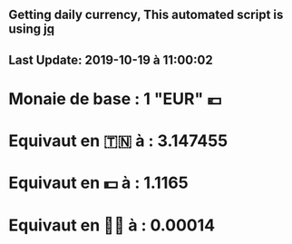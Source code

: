 ## Getting daily currency, This automated script is using [jq](https://stedolan.github.io/jq/)
## Last Update:  2019-10-19 à 11:00:02
 # Monaie de base : 1 "EUR" 💶 
 # Equivaut en 🇹🇳 à :  3.147455 
 # Equivaut en 💵 à : 1.1165
 # Equivaut en 🐱‍💻 à :  0.00014
